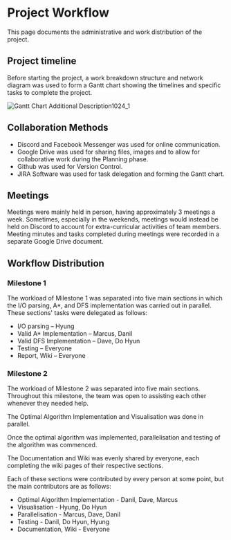 # Project Workflow

This page documents the administrative and work distribution of the project. 


## Project timeline

Before starting the project, a work breakdown structure and network diagram was used to form a Gantt chart showing the timelines and specific tasks to complete the project. 

![Gantt Chart Additional Description1024_1](https://user-images.githubusercontent.com/69739721/128629276-83504408-e810-4225-a8a1-286078498cdb.jpg)


## Collaboration Methods 

* Discord and Facebook Messenger was used for online communication.
* Google Drive was used for sharing files, images and to allow for collaborative work during the Planning phase.
* Github was used for Version Control.
* JIRA Software was used for task delegation and forming the Gantt chart.

## Meetings

Meetings were mainly held in person, having approximately 3 meetings a week. Sometimes, especially in the weekends, meetings would instead be held on Discord to account for extra-curricular activities of team members. Meeting minutes and tasks completed during meetings were recorded in a separate Google Drive document.

## Workflow Distribution

### Milestone 1

The workload of Milestone 1 was separated into five main sections in which the I/O parsing, A*, and DFS implementation was carried out in parallel. These sections' tasks were delegated as follows:

* I/O parsing – Hyung
* Valid A* Implementation – Marcus, Danil
* Valid DFS Implementation – Dave, Do Hyun
* Testing – Everyone
* Report, Wiki – Everyone

### Milestone 2

The workload of Milestone 2 was separated into five main sections. Throughout this milestone, the team was open to assisting each other whenever they needed help.
  
The Optimal Algorithm Implementation and Visualisation was done in parallel. 
  
Once the optimal algorithm was implemented, parallelisation and testing of the algorithm was commenced. 
  
The Documentation and Wiki was evenly shared by everyone, each completing the wiki pages of their respective sections.
  

Each of these sections were contributed by every person at some point, but the main contributors are as follows:

* Optimal Algorithm Implementation - Danil, Dave, Marcus
* Visualisation - Hyung, Do Hyun
* Parallelisation - Marcus, Dave, Danil
* Testing - Danil, Do Hyun, Hyung
* Documentation, Wiki - Everyone

